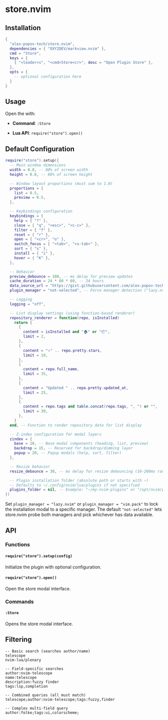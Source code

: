 # store.nvim

## Installation

```lua
{
  "alex-popov-tech/store.nvim",
  dependencies = { "OXY2DEV/markview.nvim" },
  cmd = "Store",
  keys = {
    { "<leader>s", "<cmd>Store<cr>", desc = "Open Plugin Store" },
  },
  opts = {
    -- optional configuration here
  }
}
```

## Usage

Open the with:

- **Command**: `:Store`

- **Lua API**: `require("store").open()`

## Default Configuration

```lua
require("store").setup({
  -- Main window dimensions
  width = 0.8, -- 80% of screen width
  height = 0.8, -- 80% of screen height

  -- Window layout proportions (must sum to 1.0)
  proportions = {
    list = 0.5,
    preview = 0.5,
  },

  -- Keybindings configuration
  keybindings = {
    help = { "?" },
    close = { "q", "<esc>", "<c-c>" },
    filter = { "f" },
    reset = { "r" },
    open = { "<cr>", "o" },
    switch_focus = { "<tab>", "<s-tab>" },
    sort = { "s" },
    install = { "i" },
    hover = { "K" },
  },

  -- Behavior
  preview_debounce = 100, -- ms delay for preview updates
  cache_duration = 24 * 60 * 60, -- 24 hours
  data_source_url = "https://gist.githubusercontent.com/alex-popov-tech/dfb6adf1ee0506461d7dc029a28f851d/raw/db_minified.json", -- URL for plugin data
  plugin_manager = "not-selected", -- Force manager detection ("lazy.nvim" or "vim.pack")

  -- Logging
  logging = "off",

  -- List display settings (using function-based renderer)
  repository_renderer = function(repo, isInstalled)
    return {
      {
        content = isInstalled and "🏠" or "📦",
        limit = 2,
      },
      {
        content = "⭐" .. repo.pretty.stars,
        limit = 10,
      },
      {
        content = repo.full_name,
        limit = 35,
      },
      {
        content = "Updated " .. repo.pretty.updated_at,
        limit = 25,
      },
      {
        content = repo.tags and table.concat(repo.tags, ", ") or "",
        limit = 30,
      },
    }
  end, -- Function to render repository data for list display

  -- Z-index configuration for modal layers
  zindex = {
    base = 10, -- Base modal components (heading, list, preview)
    backdrop = 15, -- Reserved for backdrop/dimming layer
    popup = 20, -- Popup modals (help, sort, filter)
  },

  -- Resize behavior
  resize_debounce = 30, -- ms delay for resize debouncing (10-200ms range)

  -- Plugin installation folder (absolute path or starts with ~)
  -- Defaults to ~/.config/nvim/lua/plugins if not specified
  plugins_folder = nil, -- Example: "~/my-nvim-plugins" or "/opt/nvim/plugins"
})
```

Set `plugin_manager = "lazy.nvim"` or `plugin_manager = "vim.pack"` to lock the installation modal to a specific manager. The default `"not-selected"` lets store.nvim probe both managers and pick whichever has data available.

## API

### Functions

#### `require("store").setup(config)`

Initialize the plugin with optional configuration.

#### `require("store").open()`

Open the store modal interface.

### Commands

#### `:Store`

Opens the store modal interface.

## Filtering

  ```
  -- Basic search (searches author/name)
  telescope
  nvim-lua/plenary

  -- Field-specific searches
  author:nvim-telescope
  name:telescope
  description:fuzzy finder
  tags:lsp,completion

  -- Combined queries (all must match)
  telescope;author:nvim-telescope;tags:fuzzy,finder

  -- Complex multi-field query
  author:folke;tags:ui,colorscheme;
  ```
